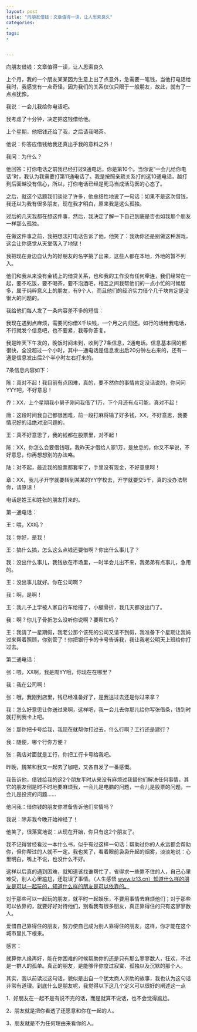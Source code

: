 ```yaml
---
layout: post
title: "向朋友借钱：文章值得一读，让人思索良久"
categories:
- 
tags:
- 


---
```


向朋友借钱：文章值得一读，让人思索良久

上个月，我的一个朋友某某因为生意上出了点意外，急需要一笔钱，当他打电话给我时，我感觉有一点奇怪，因为我们的关系仅仅只限于一般朋友，故此，就有了一点点犹豫。

我说：一会儿我给你电话吧。

我考虑了十分钟，决定把这钱借给他。

上个星期，他把钱还给了我，之后请我喝茶。

他说：你答应借钱给我还真出乎我的意料之外！

我问：为什么？

他回答：打你电话之前我已经打过9通电话，你是第10个。当你说“一会儿给你电话”时，我认为我需要打第11通电话了。我是按照亲疏关系打的这10通电话，越打到后面越没有信心，所以，打你电话已经是死马当成活马医的心态了。

之后，就这个话题我们谈论了许多，他总结性地说了一句话：如果不是这次借钱，我还以为我有很多朋友，现在我才明白，原来我是这么孤独。

过后的几天我都在想这件事，然后，我决定了解一下自己到底是否也如我那个朋友一样那么孤独。

在做这件事之前，我把想法打电话告诉了他，他笑了：我劝你还是别做这种游戏，这会让你感觉从天堂落入了地狱！

我把现在身边自认为的好朋友的名字挑了出来，这些人都在本地，外地的暂不列入。

他们和我从来没有金钱上的借贷关系，也和我的工作没有任何牵连，我们经常在一起，要不吃饭，要不喝茶，要不泡酒吧，相互之间我帮他们的一点小忙的时候居多，属于纯粹意义上的朋友，有9个人，而且他们的经济实力借个几千块肯定是没很大的问题的。

我给他们每人发了一条内容差不多的短信：

我现在遇到点麻烦，需要问你借X千块钱，一个月之内归还。如行的话给我电话，不行就发个信息吧，也不要紧，我等你答复。

我是昨天下午发的，晚饭时间未到，收到了7条信息，2通电话。信息基本回的都很快，全没超过一个小时，其中一通电话是信息发出后20分钟左右来的，还有一通是信息发出后2个半小时左右打来的。

7条信息内容如下：

陈：真对不起！我目前有点困难，真的，要不然你的事情肯定没话说的，你问问YYY吧，不好意思！

乔：XX，上个星期我小舅子刚问我借了1万，下个月还有点可能，真对不起！

唐：这段时间我自己都很困难，前一段打麻将输了好多钱，XX，不好意思，我要情况好的话绝对没问题的。

王：真不好意思了，我的钱都在股票里，对不起！

陈：XX，你怎么会要借钱哦，我昨天才借给人家1万，是放息的，你又不早说，不好意思，你再想想别的办法咯。

陆：对不起，最近我的股票都套牢了，手里没有现金，不好意思呵！

章：XX，我儿子开学就要转到某某的YY学校去，开学就要交5千，真的没办法帮你，请原谅！

电话是姓王和姓张的朋友打来的。

第一通电话：

王：喂，XX吗？

我：你好，是我！

王：搞什么搞，怎么这么点钱还要借啊？你出什么事儿了？

我：没出什么事儿，我钱放在市场里，一时半会儿出不来，我弟弟有点事儿，急用的。

王：没出事儿就好。你在公司啊？

我：啊，是啊！

王：我儿子上学被人家自行车给撞了，小腿骨折，我几天都没出门了。

我：啊？你儿子骨折怎么没听你说啊？要帮忙吗？

王：我请了一星期假，我老公那个该死的公司又请不到假，我准备下个星期让我妈过来帮着照顾，你别管了！你把银行卡的卡号告诉我，我让我老公明天上班给你打过去。

第二通电话：

张：喂，XX啊，我是周YY哦，你现在在哪里？

我：我在公司啊！

张：哦，我刚到店里，钱已经准备好了，是我送过去还是你过来拿？

我：怎么好意思让你送过来啊，这样吧，我一会儿去你那儿给你写张借条，钱到时就打到我卡上吧。

张：那你把卡号给我，我现在就帮你打过去，什么行啊？工行还是建行？

我：随便，哪个行你方便？

张：我店对面就是工行，你把工行卡号给我吧。

昨晚，魏某和我又一起去了咖吧，又各自发了一番感慨。

我告诉他，借钱给我的这2个朋友平时从来没有麻烦过我替他们解决任何事情，其它的朋友倒是时不时地要麻烦我，一会儿是电脑的问题，一会儿是股票的问题，一会儿是投资的问题……

他问我：借你钱的朋友你准备告诉他们实情吗？

我说：除非我今晚开始神经了！

他笑了，很落寞地说：从现在开始，你只有这2个朋友了。

我不记得曾经看过一本什么书，似乎有过这样一句话：帮助过你的人永远都会帮助你，但你帮过的人就不一定。我也笑了，看着眼前袅袅升起的烟雾，淡淡地说：心里明白，嘴上不说，也没什么不好。

这样以后真的遇到困难，就知道该找谁帮忙了，省得求一些靠不住的人，自己心里难受，别人心里尴尬，还耽误了事情。（人生感悟  www.lz13.cn）知道什么样的朋友是可以一起玩的，知道什么样的朋友是可以依靠的。

对于那些可以一起玩的朋友，就平时一起娱乐，不要用事情去麻烦他们；对于那些可以依靠的，就要好好对待他们，别看我有很多朋友，真正靠得住的只有这寥寥数人。

爱惜自己靠得住的朋友，努力使自己成为别人靠得住的朋友，这样，你才能在这个城市里扎下根来。

感言：

就算你人缘再好，能在你困难的时候帮助你的还是只有那么寥寥数人，狂欢，不过是一群人的孤单。真正的朋友，是能够伴你度过寂寞、孤独以及沉默的那个人。

其实，我以前读过这句话，貌似是出自一个犹太商人求助的故事，我也认为这句话非常有道理。到底什么是朋友呢，我觉得以下这几个定义可以很好的阐述这一点

1、好朋友在一起不是有说不完的话，而是就算不说话，也不会觉得尴尬。

2、朋友就是把你看透了还愿意和你在一起的人。

3、朋友就是不为任何理由来看你的人。